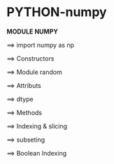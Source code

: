 # PYTHON-numpy


__MODULE NUMPY__

==> import numpy as np

==> Constructors

==> Module random

==> Attributs

==> dtype

==> Methods

==> Indexing & slicing

==> subseting

==> Boolean Indexing
